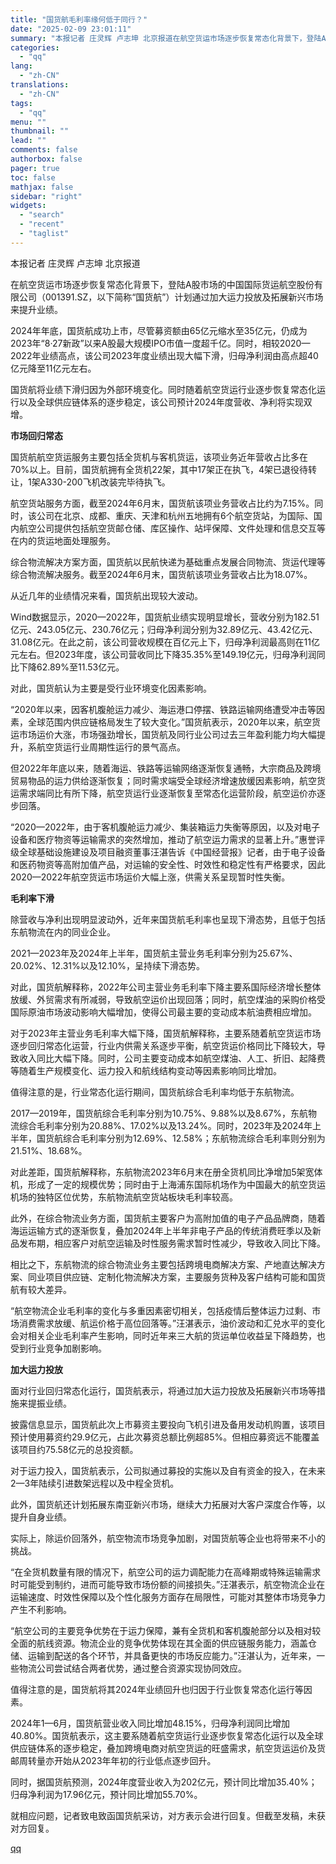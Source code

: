 ```yaml
---
title: "国货航毛利率缘何低于同行？"
date: "2025-02-09 23:01:11"
summary: "本报记者 庄灵辉 卢志坤 北京报道在航空货运市场逐步恢复常态化背景下，登陆A股市场的中国国际货运航空..."
categories:
  - "qq"
lang:
  - "zh-CN"
translations:
  - "zh-CN"
tags:
  - "qq"
menu: ""
thumbnail: ""
lead: ""
comments: false
authorbox: false
pager: true
toc: false
mathjax: false
sidebar: "right"
widgets:
  - "search"
  - "recent"
  - "taglist"
---
```


本报记者 庄灵辉 卢志坤 北京报道

在航空货运市场逐步恢复常态化背景下，登陆A股市场的中国国际货运航空股份有限公司（001391.SZ，以下简称“国货航”）计划通过加大运力投放及拓展新兴市场来提升业绩。

2024年年底，国货航成功上市，尽管募资额由65亿元缩水至35亿元，仍成为2023年“8·27新政”以来A股最大规模IPO市值一度超千亿。同时，相较2020—2022年业绩高点，该公司2023年度业绩出现大幅下滑，归母净利润由高点超40亿元降至11亿元左右。

国货航将业绩下滑归因为外部环境变化。同时随着航空货运行业逐步恢复常态化运行以及全球供应链体系的逐步稳定，该公司预计2024年度营收、净利将实现双增。

**市场回归常态**

国货航航空货运服务主要包括全货机与客机货运，该项业务近年营收占比多在70%以上。目前，国货航拥有全货机22架，其中17架正在执飞，4架已退役待转让，1架A330-200飞机改装完毕待执飞。

航空货站服务方面，截至2024年6月末，国货航该项业务营收占比约为7.15%。同时，该公司在北京、成都、重庆、天津和杭州五地拥有6个航空货站，为国际、国内航空公司提供包括航空货邮仓储、库区操作、站坪保障、文件处理和信息交互等在内的货运地面处理服务。

综合物流解决方案方面，国货航以民航快递为基础重点发展合同物流、货运代理等综合物流解决服务。截至2024年6月末，国货航该项业务营收占比为18.07%。

从近几年的业绩情况来看，国货航出现较大波动。

Wind数据显示，2020—2022年，国货航业绩实现明显增长，营收分别为182.51亿元、243.05亿元、230.76亿元；归母净利润分别为32.89亿元、43.42亿元、31.08亿元。在此之前，该公司营收规模在百亿元上下，归母净利润最高则在11亿元左右。但2023年度，该公司营收同比下降35.35%至149.19亿元，归母净利润同比下降62.89%至11.53亿元。

对此，国货航认为主要是受行业环境变化因素影响。

“2020年以来，因客机腹舱运力减少、海运港口停摆、铁路运输网络遭受冲击等因素，全球范围内供应链格局发生了较大变化。”国货航表示，2020年以来，航空货运市场运价大涨，市场强劲增长，国货航及同行业公司过去三年盈利能力均大幅提升，系航空货运行业周期性运行的景气高点。

但2022年年底以来，随着海运、铁路等运输网络逐渐恢复通畅，大宗商品及跨境贸易物品的运力供给逐渐恢复；同时需求端受全球经济增速放缓因素影响，航空货运需求端同比有所下降，航空货运行业逐渐恢复至常态化运营阶段，航空运价亦逐步回落。

“2020—2022年，由于客机腹舱运力减少、集装箱运力失衡等原因，以及对电子设备和医疗物资等运输需求的突然增加，推动了航空运力需求的显著上升。”惠誉评级全球基础设施建设及项目融资董事汪湛告诉《中国经营报》记者，由于电子设备和医药物资等高附加值产品，对运输的安全性、时效性和稳定性有严格要求，因此2020—2022年航空货运市场运价大幅上涨，供需关系呈现暂时性失衡。

**毛利率下滑**

除营收与净利出现明显波动外，近年来国货航毛利率也呈现下滑态势，且低于包括东航物流在内的同业企业。

2021—2023年及2024年上半年，国货航主营业务毛利率分别为25.67%、20.02%、12.31%以及12.10%，呈持续下滑态势。

对此，国货航解释称，2022年公司主营业务毛利率下降主要系国际经济增长整体放缓、外贸需求有所减弱，导致航空运价出现回落；同时，航空煤油的采购价格受国际原油市场波动影响大幅增加，使得公司最主要的变动成本航油费相应增加。

对于2023年主营业务毛利率大幅下降，国货航解释称，主要系随着航空货运市场逐步回归常态化运营，行业内供需关系逐步平衡，航空货运价格同比下降较大，导致收入同比大幅下降。同时，公司主要变动成本如航空煤油、人工、折旧、起降费等随着生产规模变化、运力投入和航线结构变动等因素影响同比增加。

值得注意的是，行业常态化运行期间，国货航综合毛利率均低于东航物流。

2017—2019年，国货航综合毛利率分别为10.75%、9.88%以及8.67%，东航物流综合毛利率分别为20.88%、17.02%以及13.24%。同时，2023年及2024年上半年，国货航综合毛利率分别为12.69%、12.58%；东航物流综合毛利率则分别为21.51%、18.68%。

对此差距，国货航解释称，东航物流2023年6月末在册全货机同比净增加5架宽体机，形成了一定的规模优势；同时由于上海浦东国际机场作为中国最大的航空货运机场的独特区位优势，东航物流航空货站板块毛利率较高。

此外，在综合物流业务方面，国货航主要客户为高附加值的电子产品品牌商，随着海运运输方式的逐渐恢复，叠加2024年上半年非电子产品的传统消费旺季以及新品发布期，相应客户对航空运输及时性服务需求暂时性减少，导致收入同比下降。

相比之下，东航物流的综合物流业务主要包括跨境电商解决方案、产地直达解决方案、同业项目供应链、定制化物流解决方案，主要服务货种及客户结构可能和国货航有较大差异。

“航空物流企业毛利率的变化与多重因素密切相关，包括疫情后整体运力过剩、市场消费需求放缓、航运价格于高位回落等。”汪湛表示，油价波动和汇兑水平的变化会对相关企业毛利率产生影响，同时近年来三大航的货运单位收益呈下降趋势，也受到行业竞争加剧影响。

**加大运力投放**

面对行业回归常态化运行，国货航表示，将通过加大运力投放及拓展新兴市场等措施来提振业绩。

披露信息显示，国货航此次上市募资主要投向飞机引进及备用发动机购置，该项目预计使用募资约29.9亿元，占此次募资总额比例超85%。但相应募资远不能覆盖该项目约75.58亿元的总投资额。

对于运力投入，国货航表示，公司拟通过募投的实施以及自有资金的投入，在未来2—3年陆续引进数架远程以及中程全货机。

此外，国货航还计划拓展东南亚新兴市场，继续大力拓展对大客户深度合作等，以提升自身业绩。

实际上，除运价回落外，航空物流市场竞争加剧，对国货航等企业也将带来不小的挑战。

“在全货机数量有限的情况下，航空公司的运力调配能力在高峰期或特殊运输需求时可能受到制约，进而可能导致市场份额的间接损失。”汪湛表示，航空物流企业在运输速度、时效性保障以及个性化服务方面存在局限性，可能对其整体市场竞争力产生不利影响。

“航空公司的主要竞争优势在于运力保障，兼有全货机和客机腹舱部分以及相对较全面的航线资源。物流企业的竞争优势体现在其全面的供应链服务能力，涵盖仓储、运输到配送的各个环节，并具备更快的市场反应能力。”汪湛认为，近年来，一些物流公司尝试结合两者优势，通过整合资源实现协同效应。

值得注意的是，国货航将其2024年业绩回升也归因于行业恢复常态化运行等因素。

2024年1—6月，国货航营业收入同比增加48.15%，归母净利润同比增加40.80%。国货航表示，这主要系随着航空货运行业逐步恢复常态化运行以及全球供应链体系的逐步稳定，叠加跨境电商对航空货运的旺盛需求，航空货运运价及货邮周转量亦开始从2023年年初的行业低点逐步回升。

同时，据国货航预测，2024年度营业收入为202亿元，预计同比增加35.40%；归母净利润为17.96亿元，预计同比增加55.70%。

就相应问题，记者致电致函国货航采访，对方表示会进行回复。但截至发稿，未获对方回复。

[qq](https://new.qq.com/rain/a/20250209A06GTF00)
